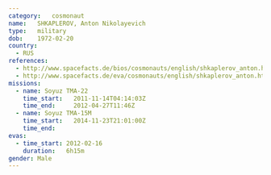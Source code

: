 ```yaml
---
category:	cosmonaut
name:	SHKAPLEROV, Anton Nikolayevich
type:	military
dob:	1972-02-20
country:
  - RUS
references:
  - http://www.spacefacts.de/bios/cosmonauts/english/shkaplerov_anton.htm
  - http://www.spacefacts.de/eva/cosmonauts/english/shkaplerov_anton.htm
missions:
  - name: Soyuz TMA-22
    time_start:   2011-11-14T04:14:03Z
    time_end:     2012-04-27T11:46Z
  - name: Soyuz TMA-15M
    time_start:   2014-11-23T21:01:00Z
    time_end:     
evas:
  - time_start: 2012-02-16
    duration:   6h15m
gender:	Male
---
```

